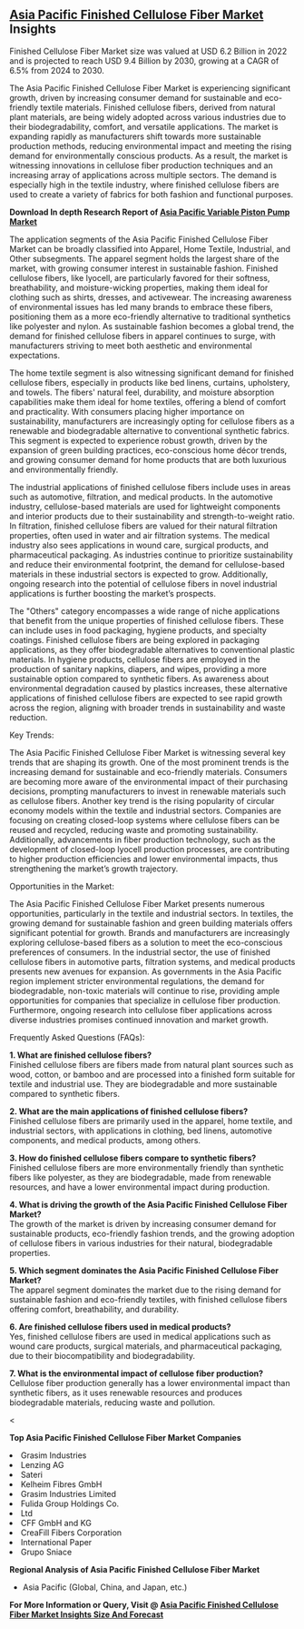 <h2><a href="https://www.verifiedmarketreports.com/download-sample/?rid=119370&amp;utm_source=Github-Feb&amp;utm_medium=219" target="_blank">Asia Pacific Finished Cellulose Fiber Market</a> Insights</h2><p>Finished Cellulose Fiber Market size was valued at USD 6.2 Billion in 2022 and is projected to reach USD 9.4 Billion by 2030, growing at a CAGR of 6.5% from 2024 to 2030.</p><p><p>The Asia Pacific Finished Cellulose Fiber Market is experiencing significant growth, driven by increasing consumer demand for sustainable and eco-friendly textile materials. Finished cellulose fibers, derived from natural plant materials, are being widely adopted across various industries due to their biodegradability, comfort, and versatile applications. The market is expanding rapidly as manufacturers shift towards more sustainable production methods, reducing environmental impact and meeting the rising demand for environmentally conscious products. As a result, the market is witnessing innovations in cellulose fiber production techniques and an increasing array of applications across multiple sectors. The demand is especially high in the textile industry, where finished cellulose fibers are used to create a variety of fabrics for both fashion and functional purposes.</p> <p><p><strong>Download In depth Research Report of <a href="https://www.verifiedmarketreports.com/download-sample/?rid=236118&amp;utm_source=Pulse-Dec&amp;utm_medium=219" target="_blank">Asia Pacific Variable Piston Pump Market</a></strong></p></p> <p>The application segments of the Asia Pacific Finished Cellulose Fiber Market can be broadly classified into Apparel, Home Textile, Industrial, and Other subsegments. The apparel segment holds the largest share of the market, with growing consumer interest in sustainable fashion. Finished cellulose fibers, like lyocell, are particularly favored for their softness, breathability, and moisture-wicking properties, making them ideal for clothing such as shirts, dresses, and activewear. The increasing awareness of environmental issues has led many brands to embrace these fibers, positioning them as a more eco-friendly alternative to traditional synthetics like polyester and nylon. As sustainable fashion becomes a global trend, the demand for finished cellulose fibers in apparel continues to surge, with manufacturers striving to meet both aesthetic and environmental expectations. <p>The home textile segment is also witnessing significant demand for finished cellulose fibers, especially in products like bed linens, curtains, upholstery, and towels. The fibers' natural feel, durability, and moisture absorption capabilities make them ideal for home textiles, offering a blend of comfort and practicality. With consumers placing higher importance on sustainability, manufacturers are increasingly opting for cellulose fibers as a renewable and biodegradable alternative to conventional synthetic fabrics. This segment is expected to experience robust growth, driven by the expansion of green building practices, eco-conscious home décor trends, and growing consumer demand for home products that are both luxurious and environmentally friendly.</p> <p>The industrial applications of finished cellulose fibers include uses in areas such as automotive, filtration, and medical products. In the automotive industry, cellulose-based materials are used for lightweight components and interior products due to their sustainability and strength-to-weight ratio. In filtration, finished cellulose fibers are valued for their natural filtration properties, often used in water and air filtration systems. The medical industry also sees applications in wound care, surgical products, and pharmaceutical packaging. As industries continue to prioritize sustainability and reduce their environmental footprint, the demand for cellulose-based materials in these industrial sectors is expected to grow. Additionally, ongoing research into the potential of cellulose fibers in novel industrial applications is further boosting the market’s prospects. <p>The "Others" category encompasses a wide range of niche applications that benefit from the unique properties of finished cellulose fibers. These can include uses in food packaging, hygiene products, and specialty coatings. Finished cellulose fibers are being explored in packaging applications, as they offer biodegradable alternatives to conventional plastic materials. In hygiene products, cellulose fibers are employed in the production of sanitary napkins, diapers, and wipes, providing a more sustainable option compared to synthetic fibers. As awareness about environmental degradation caused by plastics increases, these alternative applications of finished cellulose fibers are expected to see rapid growth across the region, aligning with broader trends in sustainability and waste reduction.</p> <p>Key Trends:</p> <p>The Asia Pacific Finished Cellulose Fiber Market is witnessing several key trends that are shaping its growth. One of the most prominent trends is the increasing demand for sustainable and eco-friendly materials. Consumers are becoming more aware of the environmental impact of their purchasing decisions, prompting manufacturers to invest in renewable materials such as cellulose fibers. Another key trend is the rising popularity of circular economy models within the textile and industrial sectors. Companies are focusing on creating closed-loop systems where cellulose fibers can be reused and recycled, reducing waste and promoting sustainability. Additionally, advancements in fiber production technology, such as the development of closed-loop lyocell production processes, are contributing to higher production efficiencies and lower environmental impacts, thus strengthening the market’s growth trajectory. <p>Opportunities in the Market:</p> <p>The Asia Pacific Finished Cellulose Fiber Market presents numerous opportunities, particularly in the textile and industrial sectors. In textiles, the growing demand for sustainable fashion and green building materials offers significant potential for growth. Brands and manufacturers are increasingly exploring cellulose-based fibers as a solution to meet the eco-conscious preferences of consumers. In the industrial sector, the use of finished cellulose fibers in automotive parts, filtration systems, and medical products presents new avenues for expansion. As governments in the Asia Pacific region implement stricter environmental regulations, the demand for biodegradable, non-toxic materials will continue to rise, providing ample opportunities for companies that specialize in cellulose fiber production. Furthermore, ongoing research into cellulose fiber applications across diverse industries promises continued innovation and market growth. <p>Frequently Asked Questions (FAQs):</p> <p><strong>1. What are finished cellulose fibers?</strong><br>Finished cellulose fibers are fibers made from natural plant sources such as wood, cotton, or bamboo and are processed into a finished form suitable for textile and industrial use. They are biodegradable and more sustainable compared to synthetic fibers.</p> <p><strong>2. What are the main applications of finished cellulose fibers?</strong><br>Finished cellulose fibers are primarily used in the apparel, home textile, and industrial sectors, with applications in clothing, bed linens, automotive components, and medical products, among others.</p> <p><strong>3. How do finished cellulose fibers compare to synthetic fibers?</strong><br>Finished cellulose fibers are more environmentally friendly than synthetic fibers like polyester, as they are biodegradable, made from renewable resources, and have a lower environmental impact during production.</p> <p><strong>4. What is driving the growth of the Asia Pacific Finished Cellulose Fiber Market?</strong><br>The growth of the market is driven by increasing consumer demand for sustainable products, eco-friendly fashion trends, and the growing adoption of cellulose fibers in various industries for their natural, biodegradable properties.</p> <p><strong>5. Which segment dominates the Asia Pacific Finished Cellulose Fiber Market?</strong><br>The apparel segment dominates the market due to the rising demand for sustainable fashion and eco-friendly textiles, with finished cellulose fibers offering comfort, breathability, and durability.</p> <p><strong>6. Are finished cellulose fibers used in medical products?</strong><br>Yes, finished cellulose fibers are used in medical applications such as wound care products, surgical materials, and pharmaceutical packaging, due to their biocompatibility and biodegradability.</p> <p><strong>7. What is the environmental impact of cellulose fiber production?</strong><br>Cellulose fiber production generally has a lower environmental impact than synthetic fibers, as it uses renewable resources and produces biodegradable materials, reducing waste and pollution.</p> <p><</p><p><strong>Top Asia Pacific Finished Cellulose Fiber Market Companies</strong></p><div data-test-id=""><p><li>Grasim Industries</li><li> Lenzing AG</li><li> Sateri</li><li> Kelheim Fibres GmbH</li><li> Grasim Industries Limited</li><li> Fulida Group Holdings Co.</li><li>Ltd</li><li> CFF GmbH and KG</li><li> CreaFill Fibers Corporation</li><li> International Paper</li><li> Grupo Sniace</li></p><div><strong>Regional Analysis of&nbsp;Asia Pacific Finished Cellulose Fiber Market</strong></div><ul><li dir="ltr"><p dir="ltr">Asia Pacific (Global, China, and Japan, etc.)</p></li></ul><p><strong>For More Information or Query, Visit @&nbsp;</strong><strong><a href="https://www.verifiedmarketreports.com/product/global-finished-cellulose-fiber-market-outlook/?utm_source=Github-Feb&amp;utm_medium=219" target="_blank">Asia Pacific Finished Cellulose Fiber Market Insights Size And Forecast</a></strong></p></div><h2>&nbsp;</h2><div data-test-id="">&nbsp;</div>
